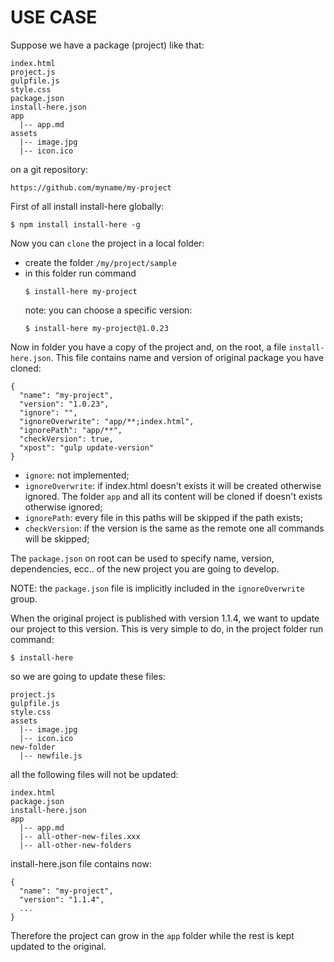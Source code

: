 # USE CASE

Suppose we have a package (project) like that:
````
index.html
project.js
gulpfile.js
style.css
package.json
install-here.json
app
  |-- app.md
assets
  |-- image.jpg
  |-- icon.ico
````

on a git repository:
````
https://github.com/myname/my-project
````

First of all install install-here globally:
````
$ npm install install-here -g
````

Now you can `clone` the project in a local folder:
- create the folder `/my/project/sample`
- in this folder run command
    ````
    $ install-here my-project
    ````
    note: you can choose a specific version:
    ````
    $ install-here my-project@1.0.23
    ````

Now in folder you have a copy of the project and, on the root, a file `install-here.json`.
This file contains name and version of original package you have cloned:
````
{
  "name": "my-project",
  "version": "1.0.23",
  "ignore": "",
  "ignoreOverwrite": "app/**;index.html",
  "ignorePath": "app/**",
  "checkVersion": true,
  "xpost": "gulp update-version"
}
````

- `ignore`: not implemented;
- `ignoreOverwrite`: if index.html doesn't exists it will be created otherwise ignored.
    The folder `app` and all its content will be cloned if doesn't exists otherwise ignored;
- `ignorePath`: every file in this paths will be skipped if the path exists;
- `checkVersion`: if the version is the same as the remote one all commands will be skipped;

The `package.json` on root can be used to specify name, version, dependencies, ecc.. of the new project you are going to develop.

NOTE: the `package.json` file is implicitly included in the `ignoreOverwrite` group.

When the original project is published with version 1.1.4, we want to update our project to this version.
This is very simple to do, in the project folder run command:
````
$ install-here
````

so we are going to update these files:
````
project.js
gulpfile.js
style.css
assets
  |-- image.jpg
  |-- icon.ico
new-folder
  |-- newfile.js
````

all the following files will not be updated:
````
index.html
package.json
install-here.json
app
  |-- app.md
  |-- all-other-new-files.xxx
  |-- all-other-new-folders
````

install-here.json file contains now:
````
{
  "name": "my-project",
  "version": "1.1.4",
  ...
}
````

Therefore the project can grow in the `app` folder while the rest is kept updated to the original.